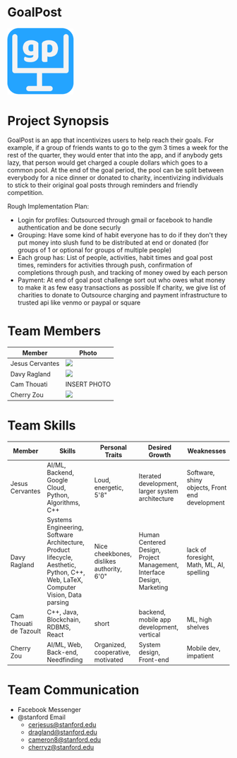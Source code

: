 # GoalPost

<img src="logo.png" width="150">
 
# Project Synopsis
GoalPost is an app that incentivizes users to help reach their goals. For example, if a group of friends wants to go to the gym 3 times a week for the rest of the quarter, they would enter that into the app, and if anybody gets lazy, that person would get charged a couple dollars which goes to a common pool. At the end of the goal period, the pool can be split between everybody for a nice dinner or donated to charity, incentivizing individuals to stick to their original goal posts through reminders and friendly competition.

Rough Implementation Plan:
- Login for profiles: 
Outsourced through gmail or facebook to handle authentication and be done securly
- Grouping: 
Have some kind of habit everyone has to do if they don't they put money into slush fund to be distributed at end or donated (for groups of 1 or optional for groups of multiple people)
- Each group has:
  List of people, activities, habit times and goal post times, reminders for activities through push, confirmation of completions through push, and tracking of money owed by each person
- Payment:
  At end of goal post challenge sort out who owes what money to make it as few easy transactions as possible
  If charity, we give list of charities to donate to
  Outsource charging and payment infrastructure to trusted api like venmo or paypal or square
  
# Team Members
Member | Photo
--- | ---
Jesus Cervantes | <img src = "https://pbs.twimg.com/profile_images/1065319003441098753/AbFHOZ-E_400x400.jpg" width="150">
Davy Ragland | <img src="https://web.stanford.edu/~dragland/davy_ragland.jpg" width="150">
Cam Thouati | INSERT PHOTO
Cherry Zou | <img src="https://i.ibb.co/wKbTpxK/IMG-2837.jpg" width="150">

# Team Skills
Member | Skills | Personal Traits | Desired Growth | Weaknesses
--- | --- | --- | --- | ---
Jesus Cervantes | AI/ML, Backend, Google Cloud, Python, Algorithms, C++ | Loud, energetic, 5'8" | Iterated development, larger system architecture | Software, shiny objects, Front end development 
Davy Ragland | Systems Engineering, Software Architecture, Product lifecycle, Aesthetic, Python, C++, Web, LaTeX, Computer Vision, Data parsing | Nice cheekbones, dislikes authority, 6'0" | Human Centered Design, Project Management, Interface Design, Marketing | lack of foresight, Math, ML, AI, spelling
Cam Thouati de Tazoult | C++, Java, Blockchain, RDBMS, React | short | backend, mobile app development, vertical | ML, high shelves 
Cherry Zou | AI/ML, Web, Back-end, Needfinding | Organized, cooperative, motivated | System design, Front-end | Mobile dev, impatient

# Team Communication
* Facebook Messenger
* @stanford Email
    * <cerjesus@stanford.edu>
    * <dragland@stanford.edu>
    * <cameron8@stanford.edu>
    * <cherryz@stanford.edu>
